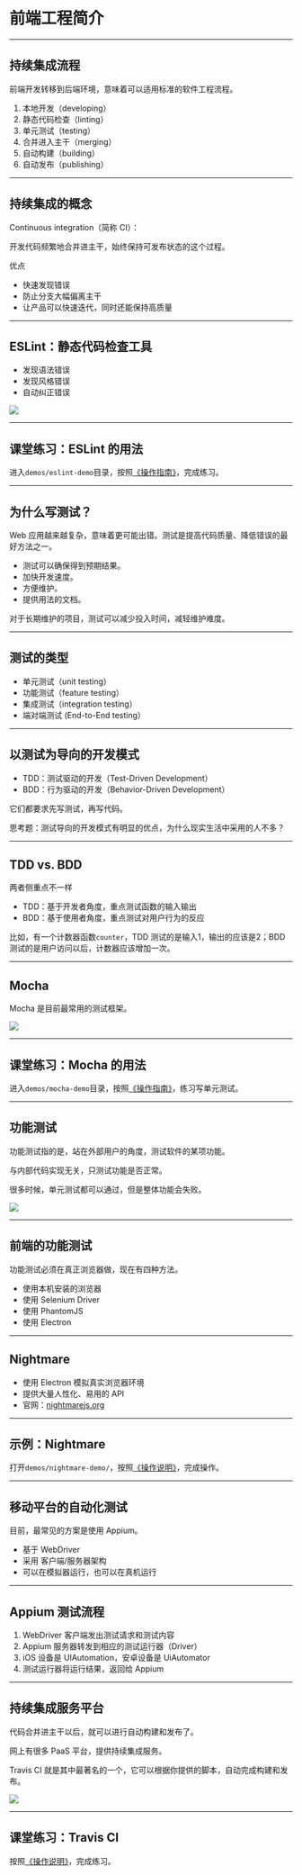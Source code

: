 # 前端工程简介

---

## 持续集成流程

前端开发转移到后端环境，意味着可以适用标准的软件工程流程。

1. 本地开发（developing）
1. 静态代码检查（linting）
1. 单元测试（testing）
1. 合并进入主干（merging）
1. 自动构建（building）
1. 自动发布（publishing）

---

## 持续集成的概念

Continuous integration（简称 CI）：

开发代码频繁地合并进主干，始终保持可发布状态的这个过程。

优点

- 快速发现错误
- 防止分支大幅偏离主干
- 让产品可以快速迭代，同时还能保持高质量

---

## ESLint：静态代码检查工具

- 发现语法错误
- 发现风格错误
- 自动纠正错误

![](images/eslint.png)

---

## 课堂练习：ESLint 的用法

进入`demos/eslint-demo`目录，按照[《操作指南》](#docs/practice#ESlint)，完成练习。

---

## 为什么写测试？

Web 应用越来越复杂，意味着更可能出错。测试是提高代码质量、降低错误的最好方法之一。

- 测试可以确保得到预期结果。
- 加快开发速度。
- 方便维护。
- 提供用法的文档。

对于长期维护的项目，测试可以减少投入时间，减轻维护难度。

---

## 测试的类型

- 单元测试（unit testing）
- 功能测试（feature testing）
- 集成测试（integration testing）
- 端对端测试 (End-to-End testing）

---

## 以测试为导向的开发模式

- TDD：测试驱动的开发（Test-Driven Development）
- BDD：行为驱动的开发（Behavior-Driven Development）

它们都要求先写测试，再写代码。

思考题：测试导向的开发模式有明显的优点，为什么现实生活中采用的人不多？

---

## TDD vs. BDD

两者侧重点不一样

- TDD：基于开发者角度，重点测试函数的输入输出
- BDD：基于使用者角度，重点测试对用户行为的反应

比如，有一个计数器函数`counter`，TDD 测试的是输入1，输出的应该是2；BDD 测试的是用户访问以后，计数器应该增加一次。

---

## Mocha

Mocha 是目前最常用的测试框架。

![](./images/mocha.png)

---

## 课堂练习：Mocha 的用法

进入`demos/mocha-demo`目录，按照[《操作指南》](#docs/practice#Mocha)，练习写单元测试。

---

## 功能测试

功能测试指的是，站在外部用户的角度，测试软件的某项功能。

与内部代码实现无关，只测试功能是否正常。

很多时候，单元测试都可以通过，但是整体功能会失败。

![](./images/functional-test.jpg)

---

## 前端的功能测试

功能测试必须在真正浏览器做，现在有四种方法。

- 使用本机安装的浏览器
- 使用 Selenium Driver
- 使用 PhantomJS
- 使用 Electron

---

## Nightmare

- 使用 Electron 模拟真实浏览器环境
- 提供大量人性化、易用的 API
- 官网：[nightmarejs.org](http://www.nightmarejs.org/)

---

## 示例：Nightmare

打开`demos/nightmare-demo/`，按照[《操作说明》](../demos/README.md#nightmare)，完成操作。

---

## 移动平台的自动化测试

目前，最常见的方案是使用 Appium。

- 基于 WebDriver
- 采用 客户端/服务器架构
- 可以在模拟器运行，也可以在真机运行

---

## Appium 测试流程

1. WebDriver 客户端发出测试请求和测试内容
1. Appium 服务器转发到相应的测试运行器（Driver）
1. iOS 设备是 UIAutomation，安卓设备是 UiAutomator
1. 测试运行器将运行结果，返回给 Appium

---

## 持续集成服务平台

代码合并进主干以后，就可以进行自动构建和发布了。

网上有很多 PaaS 平台，提供持续集成服务。

Travis CI 就是其中最著名的一个，它可以根据你提供的脚本，自动完成构建和发布。

![](./images/travis-ci.png)

---

## 课堂练习：Travis CI

按照[《操作说明》](../demos/README.md#travis-ci)，完成练习。
